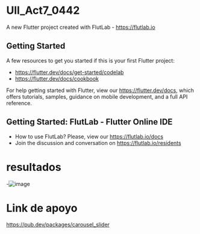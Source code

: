 # Ull_Act7_0442

A new Flutter project created with FlutLab - https://flutlab.io

## Getting Started

A few resources to get you started if this is your first Flutter project:

- https://flutter.dev/docs/get-started/codelab
- https://flutter.dev/docs/cookbook

For help getting started with Flutter, view our
https://flutter.dev/docs, which offers tutorials,
samples, guidance on mobile development, and a full API reference.

## Getting Started: FlutLab - Flutter Online IDE

- How to use FlutLab? Please, view our https://flutlab.io/docs
- Join the discussion and conversation on https://flutlab.io/residents

# resultados
-![image](https://github.com/Aric-Mirray-Capistran-Tenorio/Ull_Act7_Carrusel/assets/143548368/a7c88e4e-fe30-4794-a8da-957e29acd8b1)

# Link de apoyo
https://pub.dev/packages/carousel_slider

